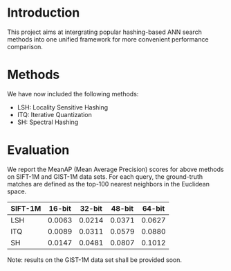 # Introduction

This project aims at intergrating popular hashing-based ANN search methods
into one unified framework for more convenient performance comparison.

# Methods

We have now included the following methods:

* LSH: Locality Sensitive Hashing
* ITQ: Iterative Quantization
* SH: Spectral Hashing

# Evaluation

We report the MeanAP (Mean Average Precision) scores for above methods on SIFT-1M and GIST-1M data sets. For each query, the ground-truth matches are defined as the top-100 nearest neighbors in the Euclidean space.

| SIFT-1M | 16-bit | 32-bit | 48-bit | 64-bit |
|---------|--------|--------|--------|--------|
| LSH     | 0.0063 | 0.0214 | 0.0371 | 0.0627 |
| ITQ     | 0.0089 | 0.0311 | 0.0579 | 0.0880 |
| SH      | 0.0147 | 0.0481 | 0.0807 | 0.1012 |

Note: results on the GIST-1M data set shall be provided soon.